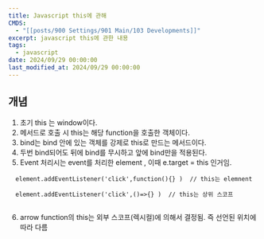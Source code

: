 ```yaml
---
title: Javascript this에 관해
CMDS:
  - "[[posts/900 Settings/901 Main/103 Developments]]"
excerpt: javascript this에 관한 내용
tags:
  - javascript
date: 2024/09/29 00:00:00
last_modified_at: 2024/09/29 00:00:00
---
```

## 개념
1. 초기 this 는 window이다.
2. 메서드로 호출 시 this는 해당 function을 호출한 객체이다.
3. bind는 bind 안에 있는 객체를 강제로 this로 만드는 메서드이다.
4. 두번 bind되어도 뒤에 bind를 무시하고 앞에 bind만을 적용된다.
5. Event 처리시는 event를 처리한 element , 이때 e.target = this 인거임.
```tsx
  element.addEventListener('click',function(){} )  // this는 elemnent

  element.addEventListener('click',()=>{} )  // this는 상위 스코프
  

```
6. arrow function의 this는 외부 스코프(렉시컬)에 의해서 결정됨. 즉 선언된 위치에 따라 다름